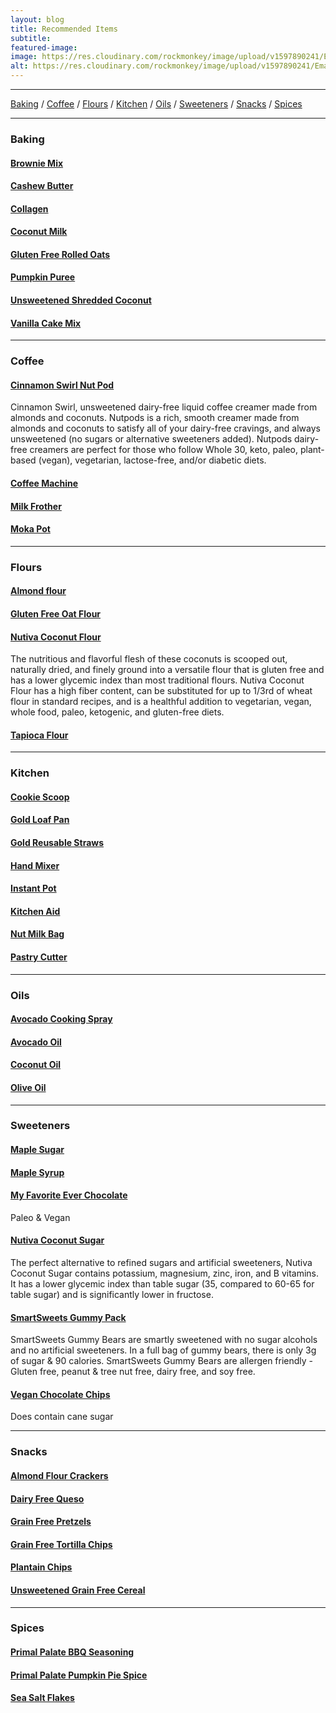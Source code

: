 ```yaml
---
layout: blog
title: Recommended Items
subtitle:
featured-image:
image: https://res.cloudinary.com/rockmonkey/image/upload/v1597890241/Email-Logo.jpg
alt: https://res.cloudinary.com/rockmonkey/image/upload/v1597890241/Email-Logo.jpg
---		
```


***

[Baking](#Baking) / [Coffee](#Coffee) / [Flours](#Flours) / [Kitchen](#Kitchen) / [Oils](#Oils) / [Sweeteners](#Sweeteners) / [Snacks](#Snacks) / [Spices](#Spices)


<a name="Baking"></a>

***

### Baking <a name="Baking"></a>
#### [Brownie Mix](https://www.amazon.com/gp/product/B07RBN4RLV/ref=as_li_qf_asin_il_tl?ie=UTF8&tag=h3withlaura-20&creative=9325&linkCode=as2&creativeASIN=B07RBN4RLV&linkId=229e7dda02bf67c59c5a46ce68d7f7b1)


#### [Cashew Butter](https://www.amazon.com/gp/product/B019ZRRVT6/ref=as_li_qf_asin_il_tl?ie=UTF8&tag=h3withlaura-20&creative=9325&linkCode=as2&creativeASIN=B019ZRRVT6&linkId=0304e2ac008f00be89753200f7608cf0)


#### [Collagen](https://www.amazon.com/gp/product/B00NLR1PX0/ref=as_li_qf_asin_il_tl?ie=UTF8&tag=h3withlaura-20&creative=9325&linkCode=as2&creativeASIN=B00NLR1PX0&linkId=478a8a4e2b59df31261bd077b8fb2f27)


#### [Coconut Milk](https://www.amazon.com/gp/product/B001HTJ2BQ/ref=as_li_qf_asin_il_tl?ie=UTF8&tag=h3withlaura-20&creative=9325&linkCode=as2&creativeASIN=B001HTJ2BQ&linkId=b575c5a85a11d41a53593dfe056a3cff)


#### [Gluten Free Rolled Oats](https://www.amazon.com/gp/product/B01FUI7GNK/ref=as_li_qf_asin_il_tl?ie=UTF8&tag=h3withlaura-20&creative=9325&linkCode=as2&creativeASIN=B01FUI7GNK&linkId=6d6e641b6a50623abf5739abf1eb4c3)


#### [Pumpkin Puree](https://www.amazon.com/gp/product/B0062A87HA/ref=as_li_qf_asin_il_tl?ie=UTF8&tag=h3withlaura-20&creative=9325&linkCode=as2&creativeASIN=B0062A87HA&linkId=31b06a61f786b66241e253f60109ef6d)


#### [Unsweetened Shredded Coconut](https://www.amazon.com/gp/product/B00LH26HZC/ref=as_li_qf_asin_il_tl?ie=UTF8&tag=h3withlaura-20&creative=9325&linkCode=as2&creativeASIN=B00LH26HZC&linkId=59b99b121bf12025aff4ab25c0ddbf7b)


#### [Vanilla Cake Mix](https://www.amazon.com/gp/product/B015NBNZ98/ref=as_li_qf_asin_il_tl?ie=UTF8&tag=h3withlaura-20&creative=9325&linkCode=as2&creativeASIN=B015NBNZ98&linkId=f77e87b1be0f8281c9006cb7d0e3ad54)
 <a name="Coffee"></a>

 ***


### Coffee
#### [Cinnamon Swirl Nut Pod](https://amzn.to/2ycQpkf "Cinnamon Swirl Nut Pod")
Cinnamon Swirl, unsweetened dairy-free liquid coffee creamer made from almonds and coconuts. Nutpods is a rich, smooth creamer made from almonds and coconuts to satisfy all of your dairy-free cravings, and always unsweetened (no sugars or alternative sweeteners added). Nutpods dairy-free creamers are perfect for those who follow Whole 30, keto, paleo, plant-based (vegan), vegetarian, lactose-free, and/or diabetic diets.
#### [Coffee Machine](https://www.amazon.com/gp/product/B07XSGLYBS/ref=as_li_qf_asin_il_tl?ie=UTF8&tag=h3withlaura-20&creative=9325&linkCode=as2&creativeASIN=B07XSGLYBS&linkId=bf51924fb53f1aa335c1425022d5f2d4)

#### [Milk Frother](https://www.amazon.com/gp/product/B06XHWQJKN/ref=as_li_qf_asin_il_tl?ie=UTF8&tag=h3withlaura-20&creative=9325&linkCode=as2&creativeASIN=B06XHWQJKN&linkId=363da833298f0c068a35910f57a680e3)

#### [Moka Pot](https://www.amazon.com/gp/product/B07CCLY82B/ref=as_li_qf_asin_il_tl?ie=UTF8&tag=h3withlaura-20&creative=9325&linkCode=as2&creativeASIN=B07CCLY82B&linkId=a8ec30cc5b52c0339672a9de316c6d88)

<a name="Flours"></a>

***

### Flours
#### [Almond flour](https://www.amazon.com/gp/product/B00CLLV2D0/ref=as_li_tl?ie=UTF8&camp=1789&creative=9325&creativeASIN=B00CLLV2D0&linkCode=as2&tag=h3withlaura-20&linkId=95d673b6047b5d309c17d3e4b4fdb312)

#### [Gluten Free Oat Flour](https://www.amazon.com/gp/product/B07XP6LSS5/ref=as_li_qf_asin_il_tl?ie=UTF8&tag=h3withlaura-20&creative=9325&linkCode=as2&creativeASIN=B07XP6LSS5&linkId=5546eadef5908841de16e152498bdf14)

#### [Nutiva Coconut Flour](https://amzn.to/2WJpIOa "Nutiva Coconut Flour")
The nutritious and flavorful flesh of these coconuts is scooped out, naturally dried, and finely ground into a versatile flour that is gluten free and has a lower glycemic index than most traditional flours. Nutiva Coconut Flour has a high fiber content, can be substituted for up to 1/3rd of wheat flour in standard recipes, and is a healthful addition to vegetarian, vegan, whole food, paleo, ketogenic, and gluten-free diets.

#### [Tapioca Flour](https://www.amazon.com/gp/product/B00VQO4YJC/ref=as_li_qf_asin_il_tl?ie=UTF8&tag=h3withlaura-20&creative=9325&linkCode=as2&creativeASIN=B00VQO4YJC&linkId=9fb90abefdb414d2d4d5b93f92d98764)

<a name="Kitchen"></a>

***

### Kitchen
#### [Cookie Scoop](https://www.amazon.com/gp/product/B0000CDVD2/ref=as_li_qf_asin_il_tl?ie=UTF8&tag=h3withlaura-20&creative=9325&linkCode=as2&creativeASIN=B0000CDVD2&linkId=aa4becc3ff8b726493c975dfc9e45df3)

#### [Gold Loaf Pan](https://www.amazon.com/gp/product/B015CQZOCA/ref=as_li_qf_asin_il_tl?ie=UTF8&tag=h3withlaura-20&creative=9325&linkCode=as2&creativeASIN=B015CQZOCA&linkId=1ce6186b617295dd332b9f32f3bb870e)

#### [Gold Reusable Straws](https://www.amazon.com/gp/product/B07D34ZNMH/ref=as_li_qf_asin_il_tl?ie=UTF8&tag=h3withlaura-20&creative=9325&linkCode=as2&creativeASIN=B07D34ZNMH&linkId=0184f76a5bf03f2a7b8c02f403ce8bb1)

#### [Hand Mixer](https://www.amazon.com/gp/product/B082V3WRRN/ref=as_li_qf_asin_il_tl?ie=UTF8&tag=h3withlaura-20&creative=9325&linkCode=as2&creativeASIN=B082V3WRRN&linkId=d96544b9f0d9c0afce03faa31da21ad8)

#### [Instant Pot](https://www.amazon.com/gp/product/B07RCNHTLS/ref=as_li_qf_asin_il_tl?ie=UTF8&tag=h3withlaura-20&creative=9325&linkCode=as2&creativeASIN=B07RCNHTLS&linkId=de97f722468f2c0df24ffad2dbb8acf3)

#### [Kitchen Aid](https://www.amazon.com/gp/product/B00063ULMI/ref=as_li_qf_asin_il_tl?ie=UTF8&tag=h3withlaura-20&creative=9325&linkCode=as2&creativeASIN=B00063ULMI&linkId=84bd607d4827be792a491d96e8b5c4e6)

#### [Nut Milk Bag](https://www.amazon.com/gp/product/B07JH5D6HQ/ref=as_li_qf_asin_il_tl?ie=UTF8&tag=h3withlaura-20&creative=9325&linkCode=as2&creativeASIN=B07JH5D6HQ&linkId=45deda9a4fc7022f224f01a97722b4b4)

#### [Pastry Cutter](https://www.amazon.com/gp/product/B01CX1RIMQ/ref=as_li_qf_asin_il_tl?ie=UTF8&tag=h3withlaura-20&creative=9325&linkCode=as2&creativeASIN=B01CX1RIMQ&linkId=9f41c94c1e4f8a33803a39c347dc6f22)

<a name="Oils"></a>

***

### Oils
#### [Avocado Cooking Spray](https://www.amazon.com/gp/product/B00P2DKCHG/ref=as_li_qf_asin_il_tl?ie=UTF8&tag=h3withlaura-20&creative=9325&linkCode=as2&creativeASIN=B00P2DKCHG&linkId=4f6ddd9128ff6eed625da178ebb6decb)

#### [Avocado Oil](https://www.amazon.com/gp/product/B00K4QF4HO/ref=as_li_qf_asin_il_tl?ie=UTF8&tag=h3withlaura-20&creative=9325&linkCode=as2&creativeASIN=B00K4QF4HO&linkId=47d2f2b20f4aed10c63c96188c3f1ca1)

#### [Coconut Oil](https://www.amazon.com/gp/product/B00NFJPK5S/ref=as_li_qf_asin_il_tl?ie=UTF8&tag=h3withlaura-20&creative=9325&linkCode=as2&creativeASIN=B00NFJPK5S&linkId=4e110ade438f4144b6f52f5f7d042f4d)

#### [Olive Oil](https://www.amazon.com/gp/product/B07B5KJQ4Y/ref=as_li_qf_asin_il_tl?ie=UTF8&tag=h3withlaura-20&creative=9325&linkCode=as2&creativeASIN=B07B5KJQ4Y&linkId=d9ade10295bd087a471942bde363cb46)

<a name="Sweeteners"></a>

***

### Sweeteners
#### [Maple Sugar](https://www.amazon.com/gp/product/B000JJHDVG/ref=as_li_qf_asin_il_tl?ie=UTF8&tag=h3withlaura-20&creative=9325&linkCode=as2&creativeASIN=B000JJHDVG&linkId=c9dc23157efbd9829cd1d3468ce1d75e)

#### [Maple Syrup](https://www.amazon.com/gp/product/B07RM6Y2VS/ref=as_li_qf_asin_il_tl?ie=UTF8&tag=h3withlaura-20&creative=9325&linkCode=as2&creativeASIN=B07RM6Y2VS&linkId=14d0776ea775a8b6e1bec30e79029087)

#### [My Favorite Ever Chocolate](https://www.amazon.com/gp/product/B07DRQ795N/ref=as_li_qf_asin_il_tl?ie=UTF8&tag=h3withlaura-20&creative=9325&linkCode=as2&creativeASIN=B07DRQ795N&linkId=4eb872b15b2d67bf45dcf71c4ca03aac)
Paleo & Vegan

#### [Nutiva Coconut Sugar](https://amzn.to/39mBvoz "Nutiva Coconut Sugar")
The perfect alternative to refined sugars and artificial sweeteners, Nutiva Coconut Sugar contains potassium, magnesium, zinc, iron, and B vitamins. It has a lower glycemic index than table sugar (35, compared to 60-65 for table sugar) and is significantly lower in fructose.

#### [SmartSweets Gummy Pack](https://amzn.to/3ePlk77 "Sweet Smarts Pack")
SmartSweets Gummy Bears are smartly sweetened with no sugar alcohols and no artificial sweeteners. In a full bag of gummy bears, there is only 3g of sugar & 90 calories. SmartSweets Gummy Bears are allergen friendly - Gluten free, peanut & tree nut free, dairy free, and soy free.

#### [Vegan Chocolate Chips](https://www.amazon.com/gp/product/B00OWMIEYG/ref=as_li_qf_asin_il_tl?ie=UTF8&tag=h3withlaura-20&creative=9325&linkCode=as2&creativeASIN=B00OWMIEYG&linkId=a2fe67e88144bccdf33a0a17d099e7e4)
Does contain cane sugar

<a name="Snacks"></a>

***

### Snacks
#### [Almond Flour Crackers](https://www.amazon.com/gp/product/B072126PMX/ref=as_li_qf_asin_il_tl?ie=UTF8&tag=h3withlaura-20&creative=9325&linkCode=as2&creativeASIN=B072126PMX&linkId=6170a831a6247fddb67660c5c911f426)

#### [Dairy Free Queso](https://www.amazon.com/gp/product/B07TFJDH1G/ref=as_li_qf_asin_il_tl?ie=UTF8&tag=h3withlaura-20&creative=9325&linkCode=as2&creativeASIN=B07TFJDH1G&linkId=78cf0bb69a8020fa0414a7b365801ada)

#### [Grain Free Pretzels](https://www.amazon.com/gp/product/B0887YXX7H/ref=as_li_qf_asin_il_tl?ie=UTF8&tag=h3withlaura-20&creative=9325&linkCode=as2&creativeASIN=B0887YXX7H&linkId=43e58786beaa2a5b67da21199d1cbcdb)

#### [Grain Free Tortilla Chips](https://www.amazon.com/gp/product/B071XY8BDQ/ref=as_li_qf_asin_il_tl?ie=UTF8&tag=h3withlaura-20&creative=9325&linkCode=as2&creativeASIN=B071XY8BDQ&linkId=47a55f41da980c5f299e3012cf6df8bf)

#### [Plantain Chips](https://www.amazon.com/gp/product/B078211CYX/ref=as_li_qf_asin_il_tl?ie=UTF8&tag=h3withlaura-20&creative=9325&linkCode=as2&creativeASIN=B078211CYX&linkId=a80e05da3b4c47f497c9035d1628cd9a)

#### [Unsweetened Grain Free Cereal](https://www.amazon.com/gp/product/B07Y5P3465/ref=as_li_qf_asin_il_tl?ie=UTF8&tag=h3withlaura-20&creative=9325&linkCode=as2&creativeASIN=B07Y5P3465&linkId=a9f7492c89b555630c24fc209bd50477)

<a name="Spices"></a>


***

### Spices
#### [Primal Palate BBQ Seasoning](https://www.amazon.com/gp/product/B01DH795LM/ref=as_li_qf_asin_il_tl?ie=UTF8&tag=h3withlaura-20&creative=9325&linkCode=as2&creativeASIN=B01DH795LM&linkId=eac72f5c1ef62494e3897e3adc932e1f)

#### [Primal Palate Pumpkin Pie Spice](https://www.amazon.com/gp/product/B01KIK16OA/ref=as_li_qf_asin_il_tl?ie=UTF8&tag=h3withlaura-20&creative=9325&linkCode=as2&creativeASIN=B01KIK16OA&linkId=635cedf4f0961658d626b2383addc07c])

#### [Sea Salt Flakes](https://www.amazon.com/gp/product/B00017028M/ref=as_li_qf_asin_il_tl?ie=UTF8&tag=h3withlaura-20&creative=9325&linkCode=as2&creativeASIN=B00017028M&linkId=05224498a01bc3291d80b0c9b1d32164)
